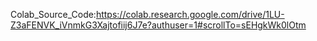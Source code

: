 Colab_Source_Code:https://colab.research.google.com/drive/1LU-Z3aFENVK_iVnmkG3Xajtofiij6J7e?authuser=1#scrollTo=sEHgkWk0lOtm
